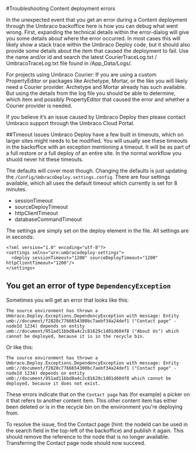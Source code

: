 #Troubleshooting Content deployment errors

In the unexpected event that you get an error during a Content deployment through the Umbraco backoffice here is how you can debug what went wrong.
First, expanding the technical details within the error-dialog will give you some details about where the error occurred. In most cases this will likely show a stack trace within the Umbraco Deploy code, but it should also provide some details about the item that caused the deployment to fail. Use the name and/or id and search the latest CourierTraceLog.txt / UmbracoTraceLog.txt file found in /App_Data/Logs/.

For projects using Umbraco Courier: If you are using a custom PropertyEditor or packages like Archetype, Mortar, or the like you will likely need a Courier provider. Archetype and Mortar already has such available. But using the details from the log file you should be able to determine, which item and possibly PropertyEditor that caused the error and whether a Courier provider is needed.

If you believe it’s an issue caused by Umbraco Deploy then please contact Umbraco support through the Umbraco Cloud Portal.

##Timeout issues
Umbraco Deploy have a few built in timeouts, which on larger sites might needs to be modified. You will usually see these timeouts in the backoffice with an exception mentioning a timeout. It will be as part of a full restore or a full deploy of an entire site. In the normal workflow you shuold never hit these timeouts.

The defaults will cover most though. Changing the defaults is just updating the `/Config/UmbracoDeploy.settings.config`. There are four settings available, which all uses the default timeout which currently is set for 8 minutes.
- sessionTimeout
- sourceDeployTimeout
- httpClientTimeout
- databaseCommandTimeout

The settings are simply set on the deploy element in the file. All settings are in seconds:

    <?xml version="1.0" encoding="utf-8"?>
    <settings xmlns="urn:umbracodeploy-settings">
      <deploy sessionTimeout="1200" sourceDeployTimeout="1200" httpClientTimeout="1200"/>
    </settings>



## You get an error of type `DependencyException`

Sometimes you will get an error that looks like this:

    The source environment has thrown a Umbraco.Deploy.Exceptions.DependencyException with message: Entity umb://document/f2820c7766654300bc7aebf34a24def1 ("Contact page" - nodeId 1234) depends on entity umb://document/051ad11bbd8a4c2c81629c1d01d604f8 ("About Us") which cannot be deployed, because it is in the recycle bin.

Or like this:

    The source environment has thrown a Umbraco.Deploy.Exceptions.DependencyException with message: Entity umb://document/f2820c7766654300bc7aebf34a24def1 ("Contact page" - nodeId 1234) depends on entity umb://document/051ad11bbd8a4c2c81629c1d01d604f8 which cannot be deployed, because it does not exist.

These errors indicate that on the `Contact page` has (for example) a picker on it that refers to another content item. This other content item has either been deleted or is in the recycle bin on the environment you're deploying from.

To resolve the issue, find the Contact page (hint: the nodeId can be used in the search field in the top-left of the backoffice) and publish it again. This should remove the reference to the node that is no longer available. Transferring the Contact page node should now succeed.